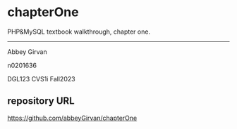 # chapterOne

PHP&amp;MySQL textbook walkthrough, chapter one.

--- 

Abbey Girvan

n0201636

DGL123 CVS1i Fall2023

## repository URL

https://github.com/abbeyGirvan/chapterOne
